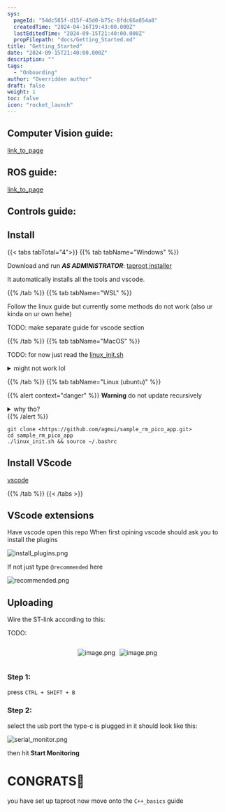 ```yaml
---
sys:
  pageId: "54dc585f-d15f-45d0-b75c-8fdc66a854a8"
  createdTime: "2024-04-16T19:43:00.000Z"
  lastEditedTime: "2024-09-15T21:40:00.000Z"
  propFilepath: "docs/Getting_Started.md"
title: "Getting_Started"
date: "2024-09-15T21:40:00.000Z"
description: ""
tags:
  - "Onboarding"
author: "Overridden author"
draft: false
weight: 1
toc: false
icon: "rocket_launch"
---
```


## Computer Vision guide:

[link_to_page](86d45bc0-388b-4d26-8848-44f255f73d0e)

## ROS guide:

[link_to_page](3c76c1de-ec8f-46d6-8b0a-294005edc2d5)

## Controls guide:

## Install

{{< tabs tabTotal="4">}}
{{% tab tabName="Windows" %}}

Download and run _**AS ADMINISTRATOR**_: [taproot installer](https://github.com/Thornbots/TeachingFreshies/releases/tag/1.0)

It automatically installs all the tools and vscode.

{{% /tab %}}
{{% tab tabName="WSL" %}}

Follow the linux guide but currently some methods do not work (also ur kinda on ur own hehe)

TODO: make separate guide for vscode section

{{% /tab %}}
{{% tab tabName="MacOS" %}}

TODO: for now just read the [linux_init.sh](https://github.com/agmui/sample_rm_pico_app/blob/main/linux_init.sh)

<details>
<summary>might not work lol</summary>

`brew install libusb pkg-config`

Next install: [vscode](https://code.visualstudio.com/Download)

</details>

{{% /tab %}}
{{% tab tabName="Linux (ubuntu)" %}}

{{% alert context="danger" %}}
**Warning** do not update recursively
<details>
<summary>why tho?</summary>
There are some submodules that may go on for a while (like tinyusb) and I highly
recommend you don't need to get them.
If you want to see what submodules I update just look in `linux_init.sh`
</details>
{{% /alert %}}

```shell
git clone <https://github.com/agmui/sample_rm_pico_app.git>
cd sample_rm_pico_app
./linux_init.sh && source ~/.bashrc
```

## Install VScode

[vscode](https://code.visualstudio.com/Download)

{{% /tab %}}
{{< /tabs >}}

## VScode extensions

Have vscode open this repo
When first opining vscode should ask you to install the plugins

![install_plugins.png](https://prod-files-secure.s3.us-west-2.amazonaws.com/d518164a-d88e-44d1-a4ee-3adb3bd8bce0/89bd30f0-1825-4e77-867b-0a41ce370880/install_plugins.png?X-Amz-Algorithm=AWS4-HMAC-SHA256&X-Amz-Content-Sha256=UNSIGNED-PAYLOAD&X-Amz-Credential=ASIAZI2LB466Z3B6T43O%2F20250327%2Fus-west-2%2Fs3%2Faws4_request&X-Amz-Date=20250327T121458Z&X-Amz-Expires=3600&X-Amz-Security-Token=IQoJb3JpZ2luX2VjENz%2F%2F%2F%2F%2F%2F%2F%2F%2F%2FwEaCXVzLXdlc3QtMiJHMEUCIQDUK%2BQNaW1pVEIaOK1koWiJHICmGhnpUDI5v6%2BCjQMNegIgWQD0OKwySEEW7oVbk8cuamMt5Sa30nFceoU0NTMU5vIq%2FwMIRRAAGgw2Mzc0MjMxODM4MDUiDHyjGHHoIew0%2FXeGPyrcA0Q0g6GVZXJd0NChRXi%2FnKTqPia36v2JIBD7tKzC22VjFcnY0JYESXae%2BVbww8WSj3e7kdNt2SxylQM%2F5BitreWxjpuN9n6eTaDnI4QMmunEPv4r%2BfmlPrdk2uuiE2cKj6DiCm4lhllQWMD88ZyWUIcsEhNxevSw9Z9NfqWu65oq0DTdtGEKb%2Fj88EXfmv%2Fa5JUPO7aBa9hq3degCZ9wDTuSbjkAlKmdovQdOnsKOhwbCwdzljO0cF%2B2TzZcHS%2FNXyv4Hb43XdWGLBwEoC5STI%2B3ZvYRHCrKR%2BKpW%2FwytIJwPsdl%2FqON%2FrmefP6g9jbjMRGzIsB3Ot1bONQ8Dksi6aNkk0eSCCyKQiuYBj42NMW9%2BxOBw22KjFyBruch2Vmqq5ieyiRs5xmW3NMMyvPtwLO1du6QT%2BSp7r%2BygzgU6Gf3nwGVxWAQUwQp6Gx8UYXw6CNa8sMYrNvR2UsAV7Sgkp%2BDSSBG%2FNNLUiMGVrtPz5v6tgFtrqDcL8m3F%2BbrTDLvpyZHk2XKKJH3dMOYTM89sLQ8vAFxXRbRSX6KxIpCc2e6jY6MWMURN93HitRBIbOKV84zNamMjxpmv3%2BH9dU8v7VjbXLLhevT1N1PsDty%2BLDTUxXystwOjqcB3DQDMJj4lL8GOqUBzzkVSFGEO%2Fx2UeaGTWSKcyAYLVYFFcXP%2BulcD3rr%2BZV%2FhQEef%2BZTcSa6s58W2aB9eEGtbJ%2BUNt4AVmRb5n1oElzQOgHcbSg2zjolxp1MGwPlFixBFljpgW0vUDsoVuzbfIBPHnttF2bPzdt1vo0SapPCF6ievyabbXLVZjJqL5LnLFPTL6PYDyUckR5%2BpCVnwp8r0Hg5uR0uUETwD9dqyc%2BVU65q&X-Amz-Signature=b69f5741f56bf135a81386c4060f87840462b215b8abff11b0532ff230f3462c&X-Amz-SignedHeaders=host&x-id=GetObject)

If not just type `@recommended` here  

![recommended.png](https://prod-files-secure.s3.us-west-2.amazonaws.com/d518164a-d88e-44d1-a4ee-3adb3bd8bce0/61e661e9-5d85-4dfc-be0d-8d2097a5e793/recommended.png?X-Amz-Algorithm=AWS4-HMAC-SHA256&X-Amz-Content-Sha256=UNSIGNED-PAYLOAD&X-Amz-Credential=ASIAZI2LB466Z3B6T43O%2F20250327%2Fus-west-2%2Fs3%2Faws4_request&X-Amz-Date=20250327T121458Z&X-Amz-Expires=3600&X-Amz-Security-Token=IQoJb3JpZ2luX2VjENz%2F%2F%2F%2F%2F%2F%2F%2F%2F%2FwEaCXVzLXdlc3QtMiJHMEUCIQDUK%2BQNaW1pVEIaOK1koWiJHICmGhnpUDI5v6%2BCjQMNegIgWQD0OKwySEEW7oVbk8cuamMt5Sa30nFceoU0NTMU5vIq%2FwMIRRAAGgw2Mzc0MjMxODM4MDUiDHyjGHHoIew0%2FXeGPyrcA0Q0g6GVZXJd0NChRXi%2FnKTqPia36v2JIBD7tKzC22VjFcnY0JYESXae%2BVbww8WSj3e7kdNt2SxylQM%2F5BitreWxjpuN9n6eTaDnI4QMmunEPv4r%2BfmlPrdk2uuiE2cKj6DiCm4lhllQWMD88ZyWUIcsEhNxevSw9Z9NfqWu65oq0DTdtGEKb%2Fj88EXfmv%2Fa5JUPO7aBa9hq3degCZ9wDTuSbjkAlKmdovQdOnsKOhwbCwdzljO0cF%2B2TzZcHS%2FNXyv4Hb43XdWGLBwEoC5STI%2B3ZvYRHCrKR%2BKpW%2FwytIJwPsdl%2FqON%2FrmefP6g9jbjMRGzIsB3Ot1bONQ8Dksi6aNkk0eSCCyKQiuYBj42NMW9%2BxOBw22KjFyBruch2Vmqq5ieyiRs5xmW3NMMyvPtwLO1du6QT%2BSp7r%2BygzgU6Gf3nwGVxWAQUwQp6Gx8UYXw6CNa8sMYrNvR2UsAV7Sgkp%2BDSSBG%2FNNLUiMGVrtPz5v6tgFtrqDcL8m3F%2BbrTDLvpyZHk2XKKJH3dMOYTM89sLQ8vAFxXRbRSX6KxIpCc2e6jY6MWMURN93HitRBIbOKV84zNamMjxpmv3%2BH9dU8v7VjbXLLhevT1N1PsDty%2BLDTUxXystwOjqcB3DQDMJj4lL8GOqUBzzkVSFGEO%2Fx2UeaGTWSKcyAYLVYFFcXP%2BulcD3rr%2BZV%2FhQEef%2BZTcSa6s58W2aB9eEGtbJ%2BUNt4AVmRb5n1oElzQOgHcbSg2zjolxp1MGwPlFixBFljpgW0vUDsoVuzbfIBPHnttF2bPzdt1vo0SapPCF6ievyabbXLVZjJqL5LnLFPTL6PYDyUckR5%2BpCVnwp8r0Hg5uR0uUETwD9dqyc%2BVU65q&X-Amz-Signature=9e92ac5c652ad523b52130edc5d1082d1ae7761b491fe81480dfa5be7f64a237&X-Amz-SignedHeaders=host&x-id=GetObject)

## Uploading

Wire the ST-link according to this:

TODO:

<div style="display: flex;flex-direction: row; column-gap:10px; max-width: 630px;justify-content: center;">
<div>

![image.png](https://prod-files-secure.s3.us-west-2.amazonaws.com/d518164a-d88e-44d1-a4ee-3adb3bd8bce0/210ecb78-1116-4d7b-b9b7-2292f66fa2c2/image.png?X-Amz-Algorithm=AWS4-HMAC-SHA256&X-Amz-Content-Sha256=UNSIGNED-PAYLOAD&X-Amz-Credential=ASIAZI2LB466RMUE632O%2F20250327%2Fus-west-2%2Fs3%2Faws4_request&X-Amz-Date=20250327T121506Z&X-Amz-Expires=3600&X-Amz-Security-Token=IQoJb3JpZ2luX2VjENz%2F%2F%2F%2F%2F%2F%2F%2F%2F%2FwEaCXVzLXdlc3QtMiJIMEYCIQCx8K7zqIu0kSokX3rey3DPPwd7A%2FyQ4a6El8iCuVirTgIhAL7%2FP%2FidrNkRwHkIbPA0lmonIXU3ejFjQ0ner4vpIykVKv8DCEUQABoMNjM3NDIzMTgzODA1IgzyLcp12nEFdiLDpFoq3AOzyLCTQpRH5ZeGn3mlrAWvbmIUYqeFxMJVYowFe%2FOqEmajgZBPPAOfLKQ8ITikyxptaF8OzWOSA%2Fh5Ppdi3sBKFYaINVqyXYws8BIuahDv8Rfni5pZJKszzCvmtIdXaVU0YiqayvJs2hFdqpnR%2BdZlovfFvUPSdorIRHeeKPDtcMPfZTUTFkr7EMrEfIu9m1zE2JIarK6dGzBa34VRsgRPeGd6hTI3Loke%2F7Kam3XpY5CPmU14J0rAzN4Fng9vEgThMASxdxegptfdUpWopysl53dVtd0U7Nkm4O5JazlUQ%2FytulFNw%2Bna1nV6jDfY3RWchUS6IwPTMMxb2Cpc%2FxJ4bp7nD3r7Si7%2FE7Gyu%2Bza%2BIcTHmd4LctZE1SPlwBtuGTRfWB9Im7fQAYtyESOiuAYErdEVQ5EbrLltNf8AZSWRyQbitv2izTozijTdAJhog0quyOjp8DlzEijKxYV93gRI9nfMu2GBhHCyxH5hF5RxH2YJukDxqFAHff1dB7XQPL0S0VD3v8LwbY%2BT5lQxfDuHMbsqlI%2B9j1A%2FgyY%2BwXKfFl66dlRlBg9CC3BwgQQbzDLmz7khFqVR3p4vH5gfzx6s4vaNZzhA6nU95ZDxm9aFYVyyZe3T5o%2FT%2FoodjDw9pS%2FBjqkAdCppj6n6MuChSChdXy7u4qm%2BF0dhjiuXbHQ39CUcb0wt%2F3OjaVWOWyLl7lKYgTgtaSnzCmNm0aaqknRsVKqticiGjnps2vilagfVO%2BzOz2zAvJmwuSKGRVZKz90XCMIYJIfanmyRRNzY7YqWsF%2BdikBEGjKriOf0tToVPdp6%2FdAKvTOotI7x%2FS%2Favw9LoLIyPEXZefIauPW%2F5ABuV%2BbvCnfCKvK&X-Amz-Signature=509ae5c2d99660634b3fe293c71460cb4c7975aa294c1c2ec30f6f207f5dc9be&X-Amz-SignedHeaders=host&x-id=GetObject)

</div>
<div>

![image.png](https://prod-files-secure.s3.us-west-2.amazonaws.com/d518164a-d88e-44d1-a4ee-3adb3bd8bce0/33a0fd0f-8ca6-4a86-8e09-26e95ded1fff/image.png?X-Amz-Algorithm=AWS4-HMAC-SHA256&X-Amz-Content-Sha256=UNSIGNED-PAYLOAD&X-Amz-Credential=ASIAZI2LB4667KLVUJ5U%2F20250327%2Fus-west-2%2Fs3%2Faws4_request&X-Amz-Date=20250327T121511Z&X-Amz-Expires=3600&X-Amz-Security-Token=IQoJb3JpZ2luX2VjENz%2F%2F%2F%2F%2F%2F%2F%2F%2F%2FwEaCXVzLXdlc3QtMiJIMEYCIQDSumqgjenO2ITbkeOBkHXaeVDuYngyW9mg5cywgd9g7wIhAKhuSg4trcYY3LwMXcTS3OMxmBpf%2BEVVovAyQrIF7LGWKv8DCEUQABoMNjM3NDIzMTgzODA1Igy90cTK7BfJVlvrKzsq3APDST%2Fo0Dl6b%2FYRd0vOCTB60hGPnDSCwddnffkE5KKGxP7VT2XkWVydBknqtJsJxUi5K6n6PeX1Zs7Zqo7vYA5mIPrwI3eWZmWd%2FTkNBwaliSlYTj4DlO%2BxMdrHPROQWn%2F74IbL2V48ku3BaVUYrdPcOgxgqwnfh9nNja2VSWiic1ZSYnuarLPWkdKzC4mFfx6hSJ473eUk3mlXKuJ9DKUctHLrnDZ2gDUIg5nsaCkTT515YTH4G5dDFVSgzbvOvqhJlO8npbaHrV9Q1oWy5nfVs4XtQJDFvmKz%2BN2Zv2yvGNK0ZG8szfhQVBam1oNDwWPXjJGANCk7vBpdikOf6%2FbqkYBFsUuRQE%2Flt0XKto2C%2FG6uXEwU6HcwdE3aQ4HZW9p%2Fo9LoEMhIQ1%2FWT4cCcZqglAEabje%2BPR9mF18ex029Bxlejq2agnZv%2FoIJQd%2Bg0QTIhy8bJMm%2FAGuz%2BxwMxCs5M3zcvdUlj3JNoB%2BqLAZed6A4xjuA0m6W4ko72ucAzZfT%2F0jvQfw1wTfG%2BDDtbQXsDe8aw9LC00r5h%2FsIEjSCabYnxfCndN8mtNBJN51Z9CfapADS08SYoNa4M9Gmx%2B%2BjaFn63xiTCqaljYA0kymArq%2FWftqGdwfozeQ3cjDt95S%2FBjqkAW1XrSL9pdkVonaqOt27Qj3M%2FXy62L65IE7gLp94hD97vzlLXRsf6qlDsJ0wlOKGTIiNGysONguAI3fvNZ9pdw9bFhv4af24XwIxlFp%2BaFsvjPDAsD2V97Qi0%2B8SNpafuDRbEDqMvEHS9NSWRP7r74mI0XEBxV8oO649bXQGc47gtN2DTXpvDxTSmcx85JhMnhzt1EPR0nLZoCpmEWVXhbyLZkJ9&X-Amz-Signature=4052a7c453e8cc7d452a3d00578c28c6f7972c3e9662e83ac5eeea94f9199e73&X-Amz-SignedHeaders=host&x-id=GetObject)

</div>
</div>

### Step 1:

press `CTRL + SHIFT + B`

### Step 2:

select the usb port the type-c is plugged in it should look like this:

![serial_monitor.png](https://prod-files-secure.s3.us-west-2.amazonaws.com/d518164a-d88e-44d1-a4ee-3adb3bd8bce0/f03f4774-05d4-4393-b6a0-d5efb6d315ab/serial_monitor.png?X-Amz-Algorithm=AWS4-HMAC-SHA256&X-Amz-Content-Sha256=UNSIGNED-PAYLOAD&X-Amz-Credential=ASIAZI2LB466Z3B6T43O%2F20250327%2Fus-west-2%2Fs3%2Faws4_request&X-Amz-Date=20250327T121458Z&X-Amz-Expires=3600&X-Amz-Security-Token=IQoJb3JpZ2luX2VjENz%2F%2F%2F%2F%2F%2F%2F%2F%2F%2FwEaCXVzLXdlc3QtMiJHMEUCIQDUK%2BQNaW1pVEIaOK1koWiJHICmGhnpUDI5v6%2BCjQMNegIgWQD0OKwySEEW7oVbk8cuamMt5Sa30nFceoU0NTMU5vIq%2FwMIRRAAGgw2Mzc0MjMxODM4MDUiDHyjGHHoIew0%2FXeGPyrcA0Q0g6GVZXJd0NChRXi%2FnKTqPia36v2JIBD7tKzC22VjFcnY0JYESXae%2BVbww8WSj3e7kdNt2SxylQM%2F5BitreWxjpuN9n6eTaDnI4QMmunEPv4r%2BfmlPrdk2uuiE2cKj6DiCm4lhllQWMD88ZyWUIcsEhNxevSw9Z9NfqWu65oq0DTdtGEKb%2Fj88EXfmv%2Fa5JUPO7aBa9hq3degCZ9wDTuSbjkAlKmdovQdOnsKOhwbCwdzljO0cF%2B2TzZcHS%2FNXyv4Hb43XdWGLBwEoC5STI%2B3ZvYRHCrKR%2BKpW%2FwytIJwPsdl%2FqON%2FrmefP6g9jbjMRGzIsB3Ot1bONQ8Dksi6aNkk0eSCCyKQiuYBj42NMW9%2BxOBw22KjFyBruch2Vmqq5ieyiRs5xmW3NMMyvPtwLO1du6QT%2BSp7r%2BygzgU6Gf3nwGVxWAQUwQp6Gx8UYXw6CNa8sMYrNvR2UsAV7Sgkp%2BDSSBG%2FNNLUiMGVrtPz5v6tgFtrqDcL8m3F%2BbrTDLvpyZHk2XKKJH3dMOYTM89sLQ8vAFxXRbRSX6KxIpCc2e6jY6MWMURN93HitRBIbOKV84zNamMjxpmv3%2BH9dU8v7VjbXLLhevT1N1PsDty%2BLDTUxXystwOjqcB3DQDMJj4lL8GOqUBzzkVSFGEO%2Fx2UeaGTWSKcyAYLVYFFcXP%2BulcD3rr%2BZV%2FhQEef%2BZTcSa6s58W2aB9eEGtbJ%2BUNt4AVmRb5n1oElzQOgHcbSg2zjolxp1MGwPlFixBFljpgW0vUDsoVuzbfIBPHnttF2bPzdt1vo0SapPCF6ievyabbXLVZjJqL5LnLFPTL6PYDyUckR5%2BpCVnwp8r0Hg5uR0uUETwD9dqyc%2BVU65q&X-Amz-Signature=141b39eddcd709574990f8c21803157ddd7ded120469bdb3c4370bf3ed0c56ae&X-Amz-SignedHeaders=host&x-id=GetObject)

then hit **Start Monitoring**

# CONGRATS🎉

you have set up taproot now move onto the `C++_basics` guide
